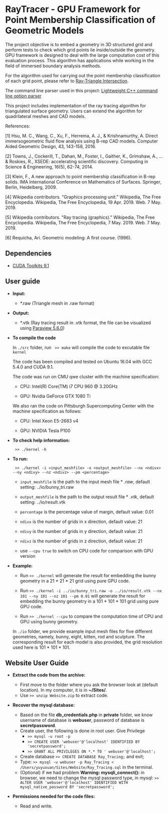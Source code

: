 # RayTracer - GPU Framework for Point Membership Classification of Geometric Models
The project objective is to embed a geometry in 3D structured grid and perform tests to check which grid points lie inside/outside the geometry. GPU framework is designed to deal with the large computation cost of this evaluation process. This algorithm has applications while working in the field of immersed boundary analysis methods.

For the algorithm used for carrying out the point membership classification of each grid point, please refer to [Ray-Triangle Intersection](https://www.scratchapixel.com/lessons/3d-basic-rendering/ray-tracing-rendering-a-triangle/ray-triangle-intersection-geometric-solution).

The command line parser used in this project: [Lightweight C++ command line option parser](https://github.com/jarro2783/cxxopts)

This project includes implementation of the ray tracing algorithm for triangulated surface geometry. Users can extend the algorithm for quadrilateral meshes and CAD models. 

References:

[1] Hsu, M. C., Wang, C., Xu, F., Herrema, A. J., & Krishnamurthy, A. Direct immersogeometric fluid flow analysis using B-rep CAD models. Computer Aided Geometric Design, 43, 143-158, 2016.

[2] Towns, J., Cockerill, T., Dahan, M., Foster, I., Gaither, K., Grimshaw, A., ... & Roskies, R., XSEDE: accelerating scientific discovery. Computing in Science & Engineering, 16(5), 62-74, 2014.

[3]  Klein, F., A new approach to point membership classification in B-rep solids. IMA International Conference on Mathematics of Surfaces. Springer, Berlin, Heidelberg, 2009.

[4]  Wikipedia contributors. "Graphics processing unit." Wikipedia, The Free Encyclopedia. Wikipedia, The Free Encyclopedia, 19 Apr. 2019. Web. 7 May. 2019.

[5]  Wikipedia contributors. "Ray tracing (graphics)." Wikipedia, The Free Encyclopedia. Wikipedia, The Free Encyclopedia, 7 May. 2019. Web. 7 May. 2019.

[6] Requicha, Ari. Geometric modeling: A first course. (1996).

## Dependencies
* [CUDA Toolkits 9.1](https://developer.nvidia.com/accelerated-computing-toolkit)

## User guide

* **Input:**

    * *.raw (Triangle mesh in .raw format)

* **Output:**

    * *.vtk (Ray tracing result in .vtk format, the file can be visualized using [Paraview 5.6.0](https://www.paraview.org/))

* **To compile the code**

    In `./src` folder, run ` >> make` will compile the code to excutable file `kernel`

    The code has been compiled and tested on Ubuntu 16.04 with GCC 5.4.0 and CUDA 9.1.

    The code was run on CMU qwe cluster with the machine specification:

    * CPU: Intel(R) Core(TM) i7 CPU 960  @ 3.20GHz

    * GPU: Nvidia GeForce GTX 1080 Ti

    We also ran the code on Pittsburgh Supercomputing Center with the machine specification as follows:

    * CPU: Intel Xeon E5-2683 v4

    * GPU: NVIDIA Tesla P100

* **To check help information:**

   ` >> ./kernel -h`

* **To run:**

   ` >> ./kernel -i <input_meshfile> -o <output_meshfile> --nx <ndivx> --ny <ndivy> --nz <ndivz> --pm <percentage>`

   * `input_meshfile` is the path to the input mesh file * *.raw*, default setting: ../io/bunny_tri.raw

   * `output_meshfile` is the path to the output result file * *.vtk*, default setting: ../io/result.vtk

   * `percentage` is the percentage value of margin, default value: 0.01

   * `ndivx` is the number of grids in x direction, default value: 21

   * `ndivy` is the number of grids in y direction, default value: 21

   * `ndivz` is the number of grids in z direction, default value: 21

   * use `--cpu true` to switch on CPU code for comparison with GPU version

 * **Example:**

   * Run `>> ./kernel` will generate the result for embedding the bunny geometry in a 21 * 21 * 21 grid using pure GPU code.

   * Run `>> ./kernel -i ../io/bunny_tri.raw -o ../io/result.vtk --nx 101 --ny 101 --nz 101 --pm 0.01` will generate the result for embedding the bunny geometry in a 101 * 101 * 101 grid using pure GPU code.

   * Run `>> ./kernel --cpu` to compare the computation time of CPU and GPU using bunny geometry.



   In `./io` folder, we provide example input mesh files for five different geometries, namely, bunny, eight, kitten, rod and sculpture. The corresponding result for each model is also provided, the grid resolution used here is 101 * 101 * 101.


## Website User Guide

* **Extract the code from the archive:**
     * First move to the folder where you ask the browser look at (default location). In my computer, it is in **~/Sites/**.
     * Use `>> unzip Website.zip` to extract code.
* **Recover the mysql database:**
     * Based on the file **db_credentials.php** in **private** folder, we know username of database is **webuser**, password of database is **secretpassword**.
     * Create user, the following is done in root user. Give Privilege
       * `>> mysql -u root -p`
       * `>> CREATE USER 'webuser'@'localhost' IDENTIFIED BY 'secretpassword';`
       * `>> GRANT ALL PRIVILEGES ON *.* TO ' webuser'@'localhost';`
     * Create database `>> CREATE DATABASE Ray_Tracing;` and exit;
     * Type: `>> mysql -u webuser -p Ray_Tracing < /Users/yuyuxuan/Sites/Website/Ray_Tracing.sql` in the terminal.
     * (Optional) if we had problem **Warning: mysqli_connect():** in browser, we need to change the mysql password type, in mysql: `>> ALTER USER 'webuser'@'localhost' IDENTIFIED WITH mysql_native_password BY 'secretpassword';`

* **Permissions needed for the code files:**

    * Read and write.
